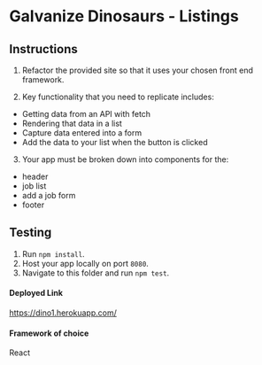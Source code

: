 # Galvanize Dinosaurs - Listings

## Instructions

1. Refactor the provided site so that it uses your chosen front end framework.

2. Key functionality that you need to replicate includes:
  - Getting data from an API with fetch
  - Rendering that data in a list
  - Capture data entered into a form
  - Add the data to your list when the button is clicked

3. Your app must be broken down into components for the:
  - header
  - job list
  - add a job form
  - footer

## Testing

1. Run `npm install`.
2. Host your app locally on port `8080`.
3. Navigate to this folder and run `npm test`.

#### Deployed Link
https://dino1.herokuapp.com/
#### Framework of choice
React